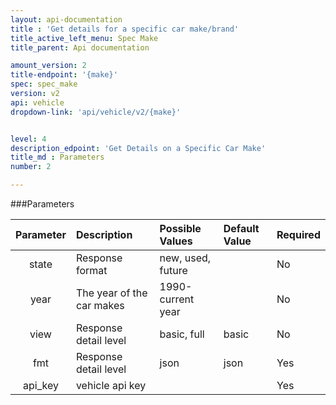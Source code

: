 ```yaml
---
layout: api-documentation
title : 'Get details for a specific car make/brand'
title_active_left_menu: Spec Make
title_parent: Api documentation

amount_version: 2
title-endpoint: '{make}'
spec: spec_make
version: v2
api: vehicle
dropdown-link: 'api/vehicle/v2/{make}'


level: 4
description_edpoint: 'Get Details on a Specific Car Make'
title_md : Parameters
number: 2

---
```


###Parameters

| Parameter  	| Description                | Possible Values   | Default Value | Required |
|:-------------:|:---------------------------|:----------------- |:------------- |:-------- |
| state			| Response format            | new, used, future | 	             | No       |
| year       	| The year of the car makes	 | 1990-current year |               | No       |
| view			| Response detail level      | basic, full       | basic         | No       |
| fmt			| Response detail level      | json              | json          | Yes      |
| api_key    	| vehicle api key            |                   |               | Yes      |